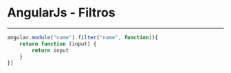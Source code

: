# AngularJs - Filtros

----

```js
angular.module("name").filter("name", function(){
	return function (input) {
		return input
	}
})
```

